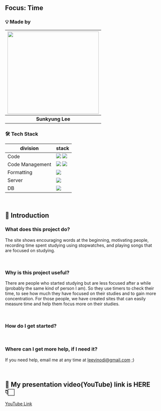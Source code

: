 ## Focus: Time

###  💡 Made by 

| <img src="https://github.com/skLee-HGU.png" width="300" height="270"/> |
| :-----------------------------------: |
|            **Sunkyung Lee**           |


                                             
                                                                    
### 🛠 Tech Stack

| division        | stack                                                                                                                                                                                                                                                                                                       |
| --------------- | ----------------------------------------------------------------------------------------------------------------------------------------------------------------------------------------------------------------------------------------------------------------------------------------------------------- |
| Code       | <img src="https://img.shields.io/badge/php-5B0BB5?style=for-the-badge&logo=php&logoColor=black"> <img src="https://img.shields.io/badge/bootstrap-7952B3?style=for-the-badge&logo=bootstrap&logoColor=black"> |
| Code Management | <img src="https://img.shields.io/badge/git-F05032?style=for-the-badge&logo=git&logoColor=black"> <img src="https://img.shields.io/badge/github-181717?style=for-the-badge&logo=github&logoColor=black"> |
| Formatting      | <img src="https://img.shields.io/badge/prettier-F7B93E?style=for-the-badge&logo=prettier&logoColor=black">                                 |
| Server              | <img src="https://img.shields.io/badge/apache-CC2336?style=for-the-badge&logo=apache&logoColor=black"> |
| DB              | <img src="https://img.shields.io/badge/mysql-4479A1?style=for-the-badge&logo=mysql&logoColor=black"> |

<!-- | Back-end        |  <img src="https://img.shields.io/badge/springboot-6DB33F?style=for-the-badge&logo=springboot&logoColor=black"> <img src="https://img.shields.io/badge/jpa-6DB33F?style=for-the-badge&logo=springboot&logoColor=black">| -->

</br>

## 📌 Introduction

### What does this project do?
The site shows encouraging words at the beginning, motivating people, recording time spent studying using stopwatches, and playing songs that are focused on studying.

</br>

### Why is this project useful?
There are people who started studying but are less focused after a while (probably the same kind of person I am). So they use timers to check their time, to see how much they have focused on their studies and to gain more concentration. For those people, we have created sites that can easily measure time and help them focus more on their studies.

</br>

### How do I get started?


</br>

### Where can I get more help, if I need it?
If you need help, email me at any time at leevinodi@gmail.com ;)

</br>


## 📌 My presentation video(YouTube) link is HERE 👇🏻

[YouTube Link](https://www.figma.com/file/PWOrxikyK7YTAdcYR2YNtS/kimleean?node-id=0%3A1)



